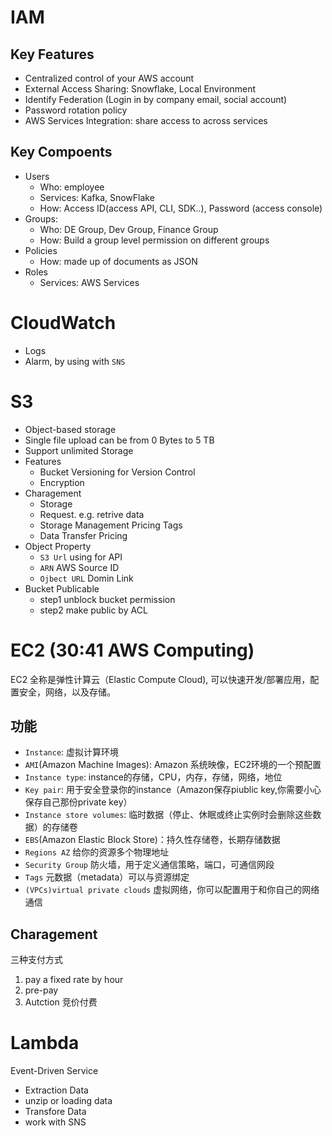 # IAM 
## Key Features 
- Centralized control of your AWS account 
- External Access Sharing: Snowflake, Local Environment 
- Identify Federation (Login in by company email, social account)
- Password rotation policy 
- AWS Services Integration: share access to across services 

## Key Compoents 
- Users
    - Who: employee
    - Services: Kafka, SnowFlake
    - How: Access ID(access API, CLI, SDK..), Password (access console)
- Groups: 
    - Who: DE Group, Dev Group, Finance Group
    - How: Build a group level permission on different groups 
- Policies 
    - How: made up of documents as JSON
- Roles
    - Services: AWS Services 

# CloudWatch 
- Logs 
- Alarm, by using with `SNS`

# S3  
- Object-based storage 
- Single file upload can be from 0 Bytes to 5 TB
- Support unlimited Storage
- Features 
    - Bucket Versioning for Version Control 
    - Encryption 
- Charagement 
    - Storage 
    - Request. e.g. retrive data 
    - Storage Management Pricing Tags 
    - Data Transfer Pricing 
- Object Property 
    - `S3 Url` using for API
    - `ARN` AWS Source ID 
    - `Ojbect URL` Domin Link 
- Bucket Publicable 
    - step1 unblock bucket permission 
    - step2 make public by ACL

# EC2 (30:41 AWS Computing)
EC2 全称是弹性计算云（Elastic Compute Cloud), 可以快速开发/部署应用，配置安全，网络，以及存储。

## 功能
- `Instance`: 虚拟计算环境
- `AMI`(Amazon Machine Images): Amazon 系统映像，EC2环境的一个预配置
- `Instance type`: instance的存储，CPU，内存，存储，网络，地位
- `Key pair`: 用于安全登录你的instance（Amazon保存piublic key,你需要小心保存自己那份private key）
- `Instance store volumes`: 临时数据（停止、休眠或终止实例时会删除这些数据）的存储卷
- `EBS`(Amazon Elastic Block Store)：持久性存储卷，长期存储数据
- `Regions AZ` 给你的资源多个物理地址
- `Security Group` 防火墙，用于定义通信策略，端口，可通信网段
- `Tags` 元数据（metadata）可以与资源绑定
- `(VPCs)virtual private clouds` 虚拟网络，你可以配置用于和你自己的网络通信

## Charagement 
三种支付方式
1. pay a fixed rate by hour 
2. pre-pay 
3. Autction 竞价付费

# Lambda 
Event-Driven Service 
- Extraction Data 
- unzip or loading data 
- Transfore Data 
- work with SNS 